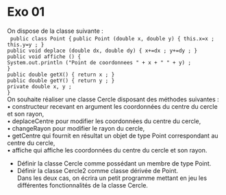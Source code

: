 # Exo 01 
On dispose de la classe suivante : <br/>
` public class Point {`
`public Point (double x, double y) { this.x=x ; this.y=y ; }`<br/>
`public void deplace (double dx, double dy) { x+=dx ; y+=dy ; }`<br/>
`public void affiche () {`<br/>
`System.out.println ("Point de coordonnees " + x + " " + y) ;`<br/>
`}`<br/>
`public double getX() { return x ; }`<br/>
`public double getY() { return y ; }`<br/>
`private double x, y ;`<br/>
`} `
<br/>
On souhaite réaliser une classe Cercle disposant des méthodes suivantes : <br/>
• constructeur recevant en argument les coordonnées du centre du cercle et son rayon,
<br/>
• deplaceCentre pour modifier les coordonnées du centre du cercle,
<br/>
• changeRayon pour modifier le rayon du cercle,<br/>
• getCentre qui fournit en résultat un objet de type Point correspondant au centre du cercle,<br/>
• affiche qui affiche les coordonnées du centre du cercle et son rayon.<br/>
- Définir la classe Cercle comme possédant un membre de type Point.
- Définir la classe Cercle2 comme classe dérivée de Point.<br/>
Dans les deux cas, on écrira un petit programme mettant en jeu les différentes fonctionnalités de la
classe Cercle.